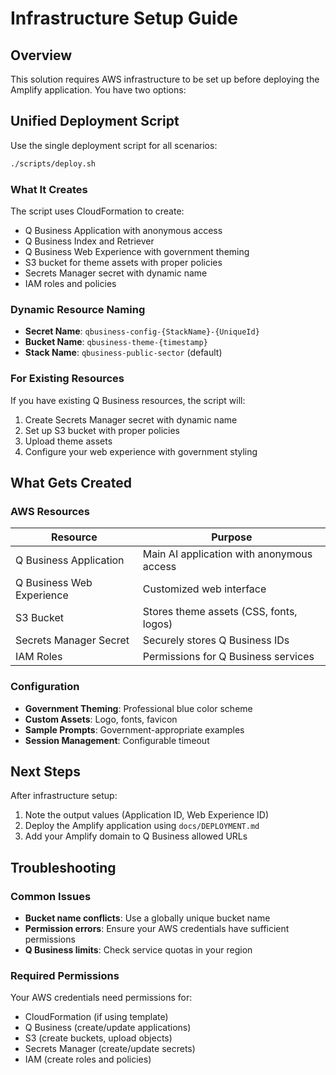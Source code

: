 # Infrastructure Setup Guide

## Overview

This solution requires AWS infrastructure to be set up before deploying the Amplify application. You have two options:

## Unified Deployment Script

Use the single deployment script for all scenarios:

```bash
./scripts/deploy.sh
```

### What It Creates

The script uses CloudFormation to create:

- Q Business Application with anonymous access
- Q Business Index and Retriever
- Q Business Web Experience with government theming
- S3 bucket for theme assets with proper policies
- Secrets Manager secret with dynamic name
- IAM roles and policies

### Dynamic Resource Naming

- **Secret Name**: `qbusiness-config-{StackName}-{UniqueId}`
- **Bucket Name**: `qbusiness-theme-{timestamp}`
- **Stack Name**: `qbusiness-public-sector` (default)

### For Existing Resources

If you have existing Q Business resources, the script will:
1. Create Secrets Manager secret with dynamic name
2. Set up S3 bucket with proper policies
3. Upload theme assets
4. Configure your web experience with government styling

## What Gets Created

### AWS Resources

| Resource | Purpose |
|----------|---------|
| Q Business Application | Main AI application with anonymous access |
| Q Business Web Experience | Customized web interface |
| S3 Bucket | Stores theme assets (CSS, fonts, logos) |
| Secrets Manager Secret | Securely stores Q Business IDs |
| IAM Roles | Permissions for Q Business services |

### Configuration

- **Government Theming**: Professional blue color scheme
- **Custom Assets**: Logo, fonts, favicon
- **Sample Prompts**: Government-appropriate examples
- **Session Management**: Configurable timeout

## Next Steps

After infrastructure setup:

1. Note the output values (Application ID, Web Experience ID)
2. Deploy the Amplify application using `docs/DEPLOYMENT.md`
3. Add your Amplify domain to Q Business allowed URLs

## Troubleshooting

### Common Issues

- **Bucket name conflicts**: Use a globally unique bucket name
- **Permission errors**: Ensure your AWS credentials have sufficient permissions
- **Q Business limits**: Check service quotas in your region

### Required Permissions

Your AWS credentials need permissions for:
- CloudFormation (if using template)
- Q Business (create/update applications)
- S3 (create buckets, upload objects)
- Secrets Manager (create/update secrets)
- IAM (create roles and policies)